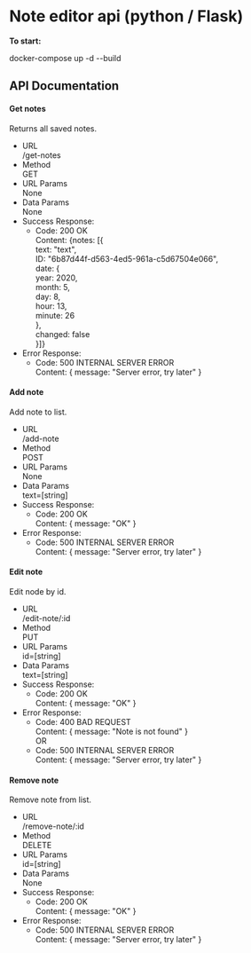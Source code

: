 # Note editor api (python / Flask)

**To start:**

docker-compose up -d --build

## API Documentation

#### Get notes

Returns all saved notes.

- URL <br />
  /get-notes
- Method <br />
  GET
- URL Params <br />
  None
- Data Params <br />
  None
- Success Response:
  - Code: 200 OK <br />
    Content: {notes: [{ <br />
    text: "text", <br />
    ID: "6b87d44f-d563-4ed5-961a-c5d67504e066", <br />
    date: { <br />
    year: 2020, <br />
    month: 5, <br />
    day: 8, <br />
    hour: 13, <br />
    minute: 26 <br />
    }, <br />
    changed: false <br />
    }]}
- Error Response:
  - Code: 500 INTERNAL SERVER ERROR <br />
    Content: { message: "Server error, try later" }

#### Add note

Add note to list.

- URL <br />
  /add-note
- Method <br />
  POST
- URL Params <br />
  None
- Data Params <br />
  text=[string]
- Success Response: <br />
  - Code: 200 OK <br />
    Content: { message: "OK" }
- Error Response:
  - Code: 500 INTERNAL SERVER ERROR <br />
    Content: { message: "Server error, try later" }

#### Edit note

Edit node by id.

- URL <br />
  /edit-note/:id
- Method <br />
  PUT
- URL Params <br />
  id=[string]
- Data Params <br />
  text=[string]
- Success Response:
  - Code: 200 OK <br />
    Content: { message: "OK" }
- Error Response:
  - Code: 400 BAD REQUEST <br />
    Content: { message: "Note is not found" } <br />
    OR <br />
  - Code: 500 INTERNAL SERVER ERROR <br />
    Content: { message: "Server error, try later" }

#### Remove note

Remove note from list.

- URL <br />
  /remove-note/:id
- Method <br />
  DELETE
- URL Params <br />
  id=[string]
- Data Params <br />
  None
- Success Response: <br />
  - Code: 200 OK <br />
    Content: { message: "OK" }
- Error Response:
  - Code: 500 INTERNAL SERVER ERROR <br />
    Content: { message: "Server error, try later" }
